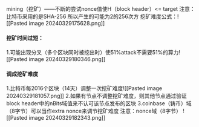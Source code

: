 mining（挖矿）——不断的尝试nonce值使H（block header）<= target
注意：比特币采用的是SHA-256 所以产生的可能为2的256次方
挖矿难度公式：![[Pasted image 20240329175628.png]]
 #### 挖矿时间过短：
 1.可能出现分叉（多个区块同时被挖出时）使51%attack不需要51%的算力![[Pasted image 20240329180346.png]]
#### 调成挖矿难度
1.比特币每2016个区块（14天）调整一次挖矿难度![[Pasted image 20240329181057.png]]
2.如果有节点不调整挖矿难度，则其他节点通过验证block header中的nBits域值来不认可该节点发布的区块
3.coinbase（铸币）域（8字节）可以当作extra nonce来调节挖矿难度
注意：nonce域（8字节）
![[Pasted image 20240329182343.png]] 